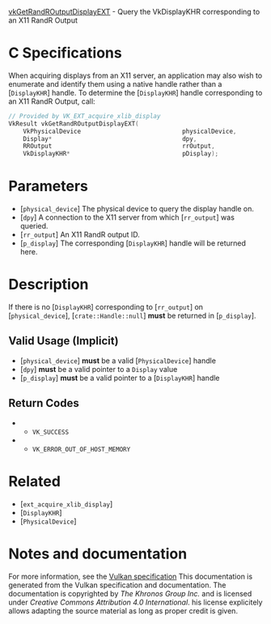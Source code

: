 [vkGetRandROutputDisplayEXT](https://www.khronos.org/registry/vulkan/specs/1.3-extensions/man/html/vkGetRandROutputDisplayEXT.html) - Query the VkDisplayKHR corresponding to an X11 RandR Output

# C Specifications
When acquiring displays from an X11 server, an application may also wish to
enumerate and identify them using a native handle rather than a
[`DisplayKHR`] handle.
To determine the [`DisplayKHR`] handle corresponding to an X11 RandR
Output, call:
```c
// Provided by VK_EXT_acquire_xlib_display
VkResult vkGetRandROutputDisplayEXT(
    VkPhysicalDevice                            physicalDevice,
    Display*                                    dpy,
    RROutput                                    rrOutput,
    VkDisplayKHR*                               pDisplay);
```

# Parameters
- [`physical_device`] The physical device to query the display handle on.
- [`dpy`] A connection to the X11 server from which [`rr_output`] was queried.
- [`rr_output`] An X11 RandR output ID.
- [`p_display`] The corresponding [`DisplayKHR`] handle will be returned here.

# Description
If there is no [`DisplayKHR`] corresponding to [`rr_output`] on
[`physical_device`], [`crate::Handle::null`] **must**  be returned in
[`p_display`].
## Valid Usage (Implicit)
-  [`physical_device`] **must**  be a valid [`PhysicalDevice`] handle
-  [`dpy`] **must**  be a valid pointer to a `Display` value
-  [`p_display`] **must**  be a valid pointer to a [`DisplayKHR`] handle

## Return Codes
*   - `VK_SUCCESS` 
*   - `VK_ERROR_OUT_OF_HOST_MEMORY`

# Related
- [`ext_acquire_xlib_display`]
- [`DisplayKHR`]
- [`PhysicalDevice`]

# Notes and documentation
For more information, see the [Vulkan specification](https://www.khronos.org/registry/vulkan/specs/1.3-extensions/html/vkspec.html)
This documentation is generated from the Vulkan specification and documentation.
The documentation is copyrighted by *The Khronos Group Inc.* and is licensed under *Creative Commons Attribution 4.0 International*.
his license explicitely allows adapting the source material as long as proper credit is given.
        
